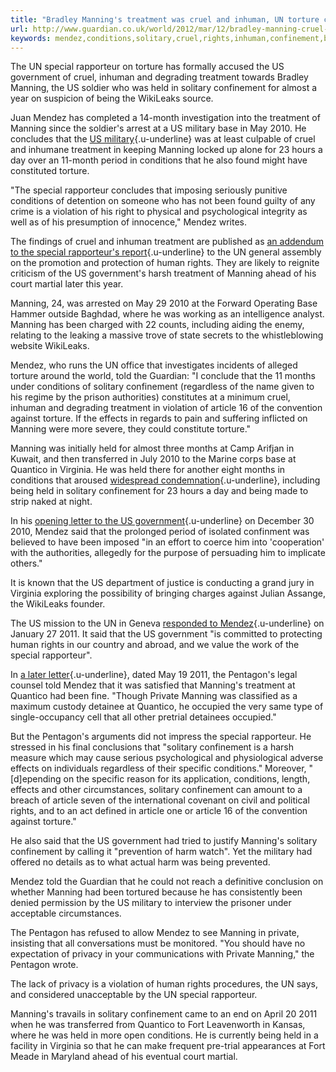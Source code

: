 ```yaml
---
title: "Bradley Manning's treatment was cruel and inhuman, UN torture chief rules"
url: http://www.guardian.co.uk/world/2012/mar/12/bradley-manning-cruel-inhuman-treatment-un
keywords: mendez,conditions,solitary,cruel,rights,inhuman,confinement,bradley,held,torture,quantico,treatment,special,rules,mannings,manning,chief
---
```

The UN special rapporteur on torture has formally accused the US government of cruel, inhuman and degrading treatment towards Bradley Manning, the US soldier who was held in solitary confinement for almost a year on suspicion of being the WikiLeaks source.

Juan Mendez has completed a 14-month investigation into the treatment of Manning since the soldier\'s arrest at a US military base in May 2010. He concludes that the [US military](https://www.theguardian.com/us-news/us-military){.u-underline} was at least culpable of cruel and inhumane treatment in keeping Manning locked up alone for 23 hours a day over an 11-month period in conditions that he also found might have constituted torture.

\"The special rapporteur concludes that imposing seriously punitive conditions of detention on someone who has not been found guilty of any crime is a violation of his right to physical and psychological integrity as well as of his presumption of innocence,\" Mendez writes.

The findings of cruel and inhuman treatment are published as [an addendum to the special rapporteur\'s report](http://image.theguardian.com/sys-files/Guardian/documents/2012/03/12/A_HRC_19_61_Add.4_EFSonly-2.pdf){.u-underline} to the UN general assembly on the promotion and protection of human rights. They are likely to reignite criticism of the US government\'s harsh treatment of Manning ahead of his court martial later this year.

Manning, 24, was arrested on May 29 2010 at the Forward Operating Base Hammer outside Baghdad, where he was working as an intelligence analyst. Manning has been charged with 22 counts, including aiding the enemy, relating to the leaking a massive trove of state secrets to the whistleblowing website WikiLeaks.

Mendez, who runs the UN office that investigates incidents of alleged torture around the world, told the Guardian: \"I conclude that the 11 months under conditions of solitary confinement (regardless of the name given to his regime by the prison authorities) constitutes at a minimum cruel, inhuman and degrading treatment in violation of article 16 of the convention against torture. If the effects in regards to pain and suffering inflicted on Manning were more severe, they could constitute torture.\"

Manning was initially held for almost three months at Camp Arifjan in Kuwait, and then transferred in July 2010 to the Marine corps base at Quantico in Virginia. He was held there for another eight months in conditions that aroused [widespread condemnation](https://www.theguardian.com/world/2011/apr/10/bradley-manning-legal-scholars-letter){.u-underline}, including being held in solitary confinement for 23 hours a day and being made to strip naked at night.

In his [opening letter to the US government](http://spcomms.ohchr.org/Docs/01ComRepSep2011/Com/2010_12/UA_USA_30.12.10_(20.2010).pdf){.u-underline} on December 30 2010, Mendez said that the prolonged period of isolated confinment was believed to have been imposed \"in an effort to coerce him into \'cooperation\' with the authorities, allegedly for the purpose of persuading him to implicate others.\"

It is known that the US department of justice is conducting a grand jury in Virginia exploring the possibility of bringing charges against Julian Assange, the WikiLeaks founder.

The US mission to the UN in Geneva [responded to Mendez](http://spcomms.ohchr.org/Docs/01ComRepSep2011/Rep/2010_12coms/PR_USA_27.01.11_(20.2010).pdf){.u-underline} on January 27 2011. It said that the US government \"is committed to protecting human rights in our country and abroad, and we value the work of the special rapporteur\".

In [a later letter](http://spcomms.ohchr.org/Docs/01ComRepSep2011/Rep/2010_12coms/PR_USA_19.05.11_(20.2010).pdf){.u-underline}, dated May 19 2011, the Pentagon\'s legal counsel told Mendez that it was satisfied that Manning\'s treatment at Quantico had been fine. \"Though Private Manning was classified as a maximum custody detainee at Quantico, he occupied the very same type of single-occupancy cell that all other pretrial detainees occupied.\"

But the Pentagon\'s arguments did not impress the special rapporteur. He stressed in his final conclusions that \"solitary confinement is a harsh measure which may cause serious psychological and physiological adverse effects on individuals regardless of their specific conditions.\" Moreover, \"\[d\]epending on the specific reason for its application, conditions, length, effects and other circumstances, solitary confinement can amount to a breach of article seven of the international covenant on civil and political rights, and to an act defined in article one or article 16 of the convention against torture.\"

He also said that the US government had tried to justify Manning\'s solitary confinement by calling it \"prevention of harm watch\". Yet the military had offered no details as to what actual harm was being prevented.

Mendez told the Guardian that he could not reach a definitive conclusion on whether Manning had been tortured because he has consistently been denied permission by the US military to interview the prisoner under acceptable circumstances.

The Pentagon has refused to allow Mendez to see Manning in private, insisting that all conversations must be monitored. \"You should have no expectation of privacy in your communications with Private Manning,\" the Pentagon wrote.

The lack of privacy is a violation of human rights procedures, the UN says, and considered unacceptable by the UN special rapporteur.

Manning\'s travails in solitary confinement came to an end on April 20 2011 when he was transferred from Quantico to Fort Leavenworth in Kansas, where he was held in more open conditions. He is currently being held in a facility in Virginia so that he can make frequent pre-trial appearances at Fort Meade in Maryland ahead of his eventual court martial.
